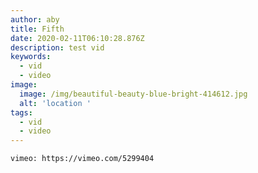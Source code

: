 ```yaml
---
author: aby
title: Fifth
date: 2020-02-11T06:10:28.876Z
description: test vid
keywords:
  - vid
  - video
image:
  image: /img/beautiful-beauty-blue-bright-414612.jpg
  alt: 'location '
tags:
  - vid
  - video
---
```

`vimeo: https://vimeo.com/5299404`


